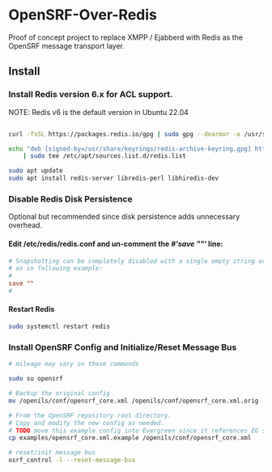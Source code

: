 # OpenSRF-Over-Redis

Proof of concept project to replace XMPP / Ejabberd with Redis as the
OpenSRF message transport layer.

## Install

### Install Redis version 6.x for ACL support.

NOTE: Redis v6 is the default version in Ubuntu 22.04

```sh

curl -fsSL https://packages.redis.io/gpg | sudo gpg --dearmor -o /usr/share/keyrings/redis-archive-keyring.gpg

echo "deb [signed-by=/usr/share/keyrings/redis-archive-keyring.gpg] https://packages.redis.io/deb $(lsb_release -cs) main" \
    | sudo tee /etc/apt/sources.list.d/redis.list

sudo apt update
sudo apt install redis-server libredis-perl libhiredis-dev 

```

### Disable Redis Disk Persistence

Optional but recommended since disk persistence adds unnecessary overhead.

#### Edit /etc/redis/redis.conf and un-comment the *#'save ""'* line:

```conf
# Snapshotting can be completely disabled with a single empty string argument
# as in following example:
#
save ""
#
```

#### Restart Redis

```sh
sudo systemctl restart redis
```

### Install OpenSRF Config and Initialize/Reset Message Bus

```sh
# mileage may vary on these commands

sudo su opensrf 

# Backup the original config
mv /openils/conf/opensrf_core.xml /openils/conf/opensrf_core.xml.orig    

# From the OpenSRF repository root directory.
# Copy and modify the new config as needed.
# TODO move this example config into Evergreen since it references EG services.
cp examples/opensrf_core.xml.example /openils/conf/opensrf_core.xml

# reset/init message bus
osrf_control -l --reset-message-bus     

```
